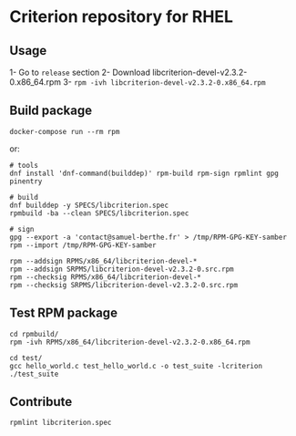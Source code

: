 # Criterion repository for RHEL

## Usage

1- Go to `release` section
2- Download libcriterion-devel-v2.3.2-0.x86_64.rpm
3- `rpm -ivh libcriterion-devel-v2.3.2-0.x86_64.rpm`

## Build package

```
docker-compose run --rm rpm
```

or:

```
# tools
dnf install 'dnf-command(builddep)' rpm-build rpm-sign rpmlint gpg pinentry

# build
dnf builddep -y SPECS/libcriterion.spec
rpmbuild -ba --clean SPECS/libcriterion.spec

# sign
gpg --export -a 'contact@samuel-berthe.fr' > /tmp/RPM-GPG-KEY-samber
rpm --import /tmp/RPM-GPG-KEY-samber

rpm --addsign RPMS/x86_64/libcriterion-devel-*
rpm --addsign SRPMS/libcriterion-devel-v2.3.2-0.src.rpm
rpm --checksig RPMS/x86_64/libcriterion-devel-*
rpm --checksig SRPMS/libcriterion-devel-v2.3.2-0.src.rpm
```

## Test RPM package

```
cd rpmbuild/
rpm -ivh RPMS/x86_64/libcriterion-devel-v2.3.2-0.x86_64.rpm
```

```
cd test/
gcc hello_world.c test_hello_world.c -o test_suite -lcriterion
./test_suite
```

## Contribute

```
rpmlint libcriterion.spec
```

